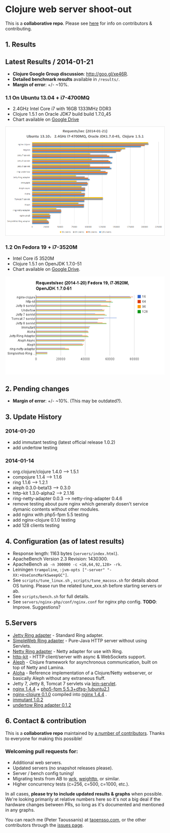 # Clojure web server shoot-out

This is a **collaborative repo**. Please see [here](#contact--contribution) for info on contributors & contributing.

## 1. Results


## Latest Results / 2014-01-21


  * **Clojure Google Group discussion**: http://goo.gl/xe46R.
  * **Detailed benchmark results** available in `/results/`.
  * **Margin of error**: +/- ~10%.
  
### 1.1 On Ubuntu 13.04 + i7-4700MQ

  * 2.4GHz Intel Core i7 with 16GB 1333MHz DDR3
  * Clojure 1.5.1 on Oracle JDK7 build build 1.7.0_45
  * Chart available on [Google Drive](http://goo.gl/IQNYOs)
  
  
  ![Performance comparison chart](results/20140121-14-30.png)


  


### 1.2 On Fedora 19 + i7-3520M

  * Intel Core i5 3520M
  * Clojure 1.5.1 on OpenJDK 1.7.0-51
  * Chart available on [Google Drive](http://goo.gl/2FtAFy).

![Performance comparison chart](results/20140120-22-49.png)

  


## 2. Pending changes

  * **Margin of error**: +/- ~10%. (This may be outdated?).


## 3. Update History

### 2014-01-20

  * add immutant testing (latest official release 1.0.2)
  * add undertow testing

### 2014-01-14

  * org.clojure/clojure 1.4.0 --> 1.5.1
  * compojure    1.1.4        --> 1.1.6
  * ring         1.1.6        --> 1.2.1
  * aleph        0.3.0-beta13 --> 0.3.0
  * http-kit     1.3.0-alpha2 --> 2.1.16
  * ring-netty-adapter 0.0.3 -->  netty-ring-adapter 0.4.6
  * remove testing about pure nginx which generally dosen't service dymanic contents without other modules. 
  * add nginx with php5-fpm 5.5 testing
  * add nginx-clojure 0.1.0 testing
  * add 128 clients testing



## 4. Configuration (as of latest results)
  * Response length: 1163 bytes (`servers/index.html`).
  * ApacheBench Version 2.3 Revision: 1430300.
  * ApacheBench `ab -n 300000 -c <16,64,92,128> -rk`.
  * Leiningen `trampoline`, `:jvm-opts ["-server" "-XX:+UseConcMarkSweepGC"]`.
  * See `scripts/tune_linux.sh` , `scripts/tune_macosx.sh`  for details about OS tuning. Please run the related tune_xxx.sh before starting servers or ab.
  * See `scripts/bench.sh` for full details.
  * See `servers/nginx-php/conf/nginx.conf` for nginx php config. **TODO**: Improve. Suggestions?

## 5.Servers
  * [Jetty Ring adapter](https://github.com/ring-clojure/ring) - Standard Ring adapter.
  * [SimpleWeb Ring adapter](https://github.com/netmelody/ring-simpleweb-adapter) - Pure-Java HTTP server without using Servlets.
  * [Netty Ring adapter](https://github.com/shenfeng/async-ring-adapter) - Netty adapter for use with Ring.
  * [http-kit](https://github.com/shenfeng/http-kit) - HTTP client/server with async & WebSockets support.
  * [Aleph](https://github.com/ztellman/aleph) - Clojure framework for asynchronous communication, built on top of Netty and Lamina.
  * [Aloha](https://github.com/ztellman/aloha) - Reference implementation of a Clojure/Netty webserver, or basically Aleph without any extraneous fluff.
  * Jetty 7, Jetty 8, Tomcat 7 servlets via [lein-servlet](https://github.com/kumarshantanu/lein-servlet).
  * [nginx 1.4.4](http://nginx.org) + [php5-fpm 5.5.3+dfsg-1ubuntu2.1](http://php-fpm.org/)
  * [nginx-clojure 0.1.0](https://github.com/xfeep/nginx-clojure) compiled into [nginx 1.4.4](http://nginx.org)  .
  * [immutant 1.0.2](http://immutant.org/)
  * [undertow Ring adapter 0.1.2](https://github.com/piranha/ring-undertow-adapter)

## 6. Contact & contribution

This is a **collaborative repo** maintained by [a number of contributors](https://github.com/ptaoussanis/clojure-web-server-benchmarks/graphs/contributors). Thanks to everyone for making this possible!

### Welcoming pull requests for:
  * Additional web servers.
  * Updated servers (no snapshot releases please).
  * Server / bench config tuning!
  * Migrating tests from AB to [wrk](https://github.com/wg/wrk), [weighttp](https://github.com/lighttpd/weighttp), or similar.
  * Higher concurrency tests (c=256, c=500, c=1000, etc.).

In all cases, **please try to include updated results & graphs** when possible. We're looking primarily at relative numbers here so it's not a big deal if the hardware changes between PRs, so long as it's documented and mentioned in any graphs.

You can reach me (Peter Taoussanis) at [taoensso.com](https://www.taoensso.com), or the other contributors through the [issues page](https://github.com/ptaoussanis/clojure-web-server-benchmarks/issues?state=open).